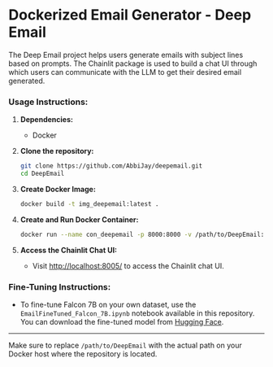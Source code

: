# Dockerized Email Generator - Deep Email

The Deep Email project helps users generate emails with subject lines based on prompts. The Chainlit package is used to build a chat UI through which users can communicate with the LLM to get their desired email generated.

### Usage Instructions:

1. **Dependencies:**
   - Docker

2. **Clone the repository:**
   ```bash
   git clone https://github.com/AbbiJay/deepemail.git
   cd DeepEmail
   ```

3. **Create Docker Image:**
   ```bash
   docker build -t img_deepemail:latest .
   ```

4. **Create and Run Docker Container:**
   ```bash
   docker run --name con_deepemail -p 8000:8000 -v /path/to/DeepEmail:/app img_deepemail:latest
   ```

5. **Access the Chainlit Chat UI:**
   - Visit [http://localhost:8005/](http://localhost:8005/) to access the Chainlit chat UI.

### Fine-Tuning Instructions:

- To fine-tune Falcon 7B on your own dataset, use the `EmailFineTuned_Falcon_7B.ipynb` notebook available in this repository. You can download the fine-tuned model from [Hugging Face](https://huggingface.co/AJ02/Updated-FineTuned-Falcon-7b).

---

Make sure to replace `/path/to/DeepEmail` with the actual path on your Docker host where the repository is located. 

